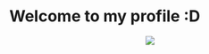 # Welcome to my profile :D
<p align="center">
  <img src="https://media.giphy.com/media/ceHKRKMR6Ojao/giphy.gif">
  <!-- source: https://media.giphy.com/media/ceHKRKMR6Ojao/giphy.gif-->
</p>

